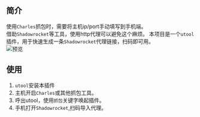 ## 简介
使用`Charles`抓包时，需要将主机ip/port手动填写到手机端。  
借助`Shadowrocket`等工具，使用http代理可以避免这个麻烦。
本项目是一个`utool`插件，用于快速生成一条`Shadowrocket`代理链接，扫码即可用。  
![预览](https://yunke-oss.oss-cn-hangzhou.aliyuncs.com/bff-basis-fe-sites/imgs/2022/11/08/1667879226466-0-%E4%BC%81%E4%B8%9A%E5%BE%AE%E4%BF%A1%E6%88%AA%E5%9B%BE_f9df1441-2d29-4916-ba5d-ab228846c500.png)

## 使用
1. `utool`安装本插件
2. 主机开启`Charles`或其他抓包工具。
3. 呼出utool，使用`抓包`关键字唤起插件。
4. 手机打开`Shadowrocket`,扫码导入代理。
